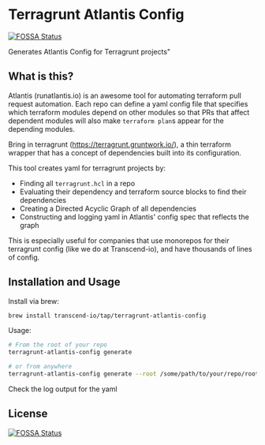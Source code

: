 # Terragrunt Atlantis Config
[![FOSSA Status](https://app.fossa.io/api/projects/git%2Bgithub.com%2Ftranscend-io%2Fterragrunt-atlantis-config.svg?type=shield)](https://app.fossa.io/projects/git%2Bgithub.com%2Ftranscend-io%2Fterragrunt-atlantis-config?ref=badge_shield)


Generates Atlantis Config for Terragrunt projects"

## What is this?

Atlantis (runatlantis.io) is an awesome tool for automating terraform pull request automation. Each repo can define a yaml config file that specifies which terraform modules depend on other modules so that PRs that affect dependent modules will also make `terraform plan`s appear for the depending modules.

Bring in terragrunt (https://terragrunt.gruntwork.io/), a thin terraform wrapper that has a concept of dependencies built into its configuration.

This tool creates yaml for terragrunt projects by:

- Finding all `terragrunt.hcl` in a repo
- Evaluating their dependency and terraform source blocks to find their dependencies
- Creating a Directed Acyclic Graph of all dependencies
- Constructing and logging yaml in Atlantis' config spec that reflects the graph

This is especially useful for companies that use monorepos for their terragrunt config (like we do at Transcend-io), and have thousands of lines of config.

## Installation and Usage

Install via brew:

```bash
brew install transcend-io/tap/terragrunt-atlantis-config
```

Usage:

```bash
# From the root of your repo
terragrunt-atlantis-config generate

# or from anywhere
terragrunt-atlantis-config generate --root /some/path/to/your/repo/root
```

Check the log output for the yaml

## License
[![FOSSA Status](https://app.fossa.io/api/projects/git%2Bgithub.com%2Ftranscend-io%2Fterragrunt-atlantis-config.svg?type=large)](https://app.fossa.io/projects/git%2Bgithub.com%2Ftranscend-io%2Fterragrunt-atlantis-config?ref=badge_large)